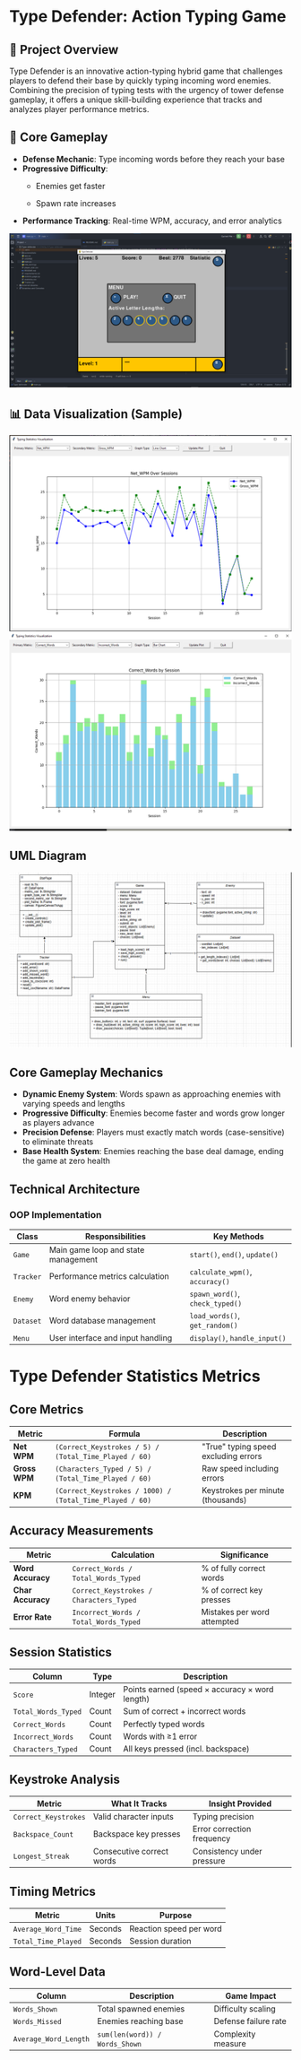# Type Defender: Action Typing Game

## 🚀 Project Overview
Type Defender is an innovative action-typing hybrid game that challenges players to defend their base by quickly typing incoming word enemies. Combining the precision of typing tests with the urgency of tower defense gameplay, it offers a unique skill-building experience that tracks and analyzes player performance metrics.

## 🎯 Core Gameplay
- **Defense Mechanic**: Type incoming words before they reach your base
- **Progressive Difficulty**:
  - Enemies get faster 

  - Spawn rate increases
- **Performance Tracking**: Real-time WPM, accuracy, and error analytics


![Screenshot 2025-05-11 162957.png](screenshots%2Fgameplay%2FScreenshot%202025-05-11%20162957.png)
## 📊 Data Visualization (Sample)

![Screenshot 2025-05-11 164012.png](screenshots%2Fvisualization%2FScreenshot%202025-05-11%20164012.png)
![Screenshot 2025-05-11 164147.png](screenshots%2Fvisualization%2FScreenshot%202025-05-11%20164147.png)
## UML Diagram
![img.png](img.png)

## Core Gameplay Mechanics
- **Dynamic Enemy System**: Words spawn as approaching enemies with varying speeds and lengths
- **Progressive Difficulty**: Enemies become faster and words grow longer as players advance
- **Precision Defense**: Players must exactly match words (case-sensitive) to eliminate threats
- **Base Health System**: Enemies reaching the base deal damage, ending the game at zero health

## Technical Architecture
### OOP Implementation
| Class        | Responsibilities                          | Key Methods                      |
|--------------|------------------------------------------|----------------------------------|
| `Game`       | Main game loop and state management      | `start()`, `end()`, `update()`   |
| `Tracker`    | Performance metrics calculation          | `calculate_wpm()`, `accuracy()`  |
| `Enemy`      | Word enemy behavior                      | `spawn_word()`, `check_typed()`  |
| `Dataset`    | Word database management                 | `load_words()`, `get_random()`   |
| `Menu`       | User interface and input handling        | `display()`, `handle_input()`    |

# Type Defender Statistics Metrics

## Core  Metrics

| Metric | Formula | Description |
|--------|---------|-------------|
| **Net WPM** | `(Correct_Keystrokes / 5) / (Total_Time_Played / 60)` | "True" typing speed excluding errors |
| **Gross WPM** | `(Characters_Typed / 5) / (Total_Time_Played / 60)` | Raw speed including errors |
| **KPM** | `(Correct_Keystrokes / 1000) / (Total_Time_Played / 60)` | Keystrokes per minute (thousands) |

## Accuracy Measurements

| Metric | Calculation | Significance |
|--------|-------------|--------------|
| **Word Accuracy** | `Correct_Words / Total_Words_Typed` | % of fully correct words |
| **Char Accuracy** | `Correct_Keystrokes / Characters_Typed` | % of correct key presses |
| **Error Rate** | `Incorrect_Words / Total_Words_Typed` | Mistakes per word attempted |

## Session Statistics

| Column | Type | Description |
|--------|------|-------------|
| `Score` | Integer | Points earned (speed × accuracy × word length) |
| `Total_Words_Typed` | Count | Sum of correct + incorrect words |
| `Correct_Words` | Count | Perfectly typed words |
| `Incorrect_Words` | Count | Words with ≥1 error |
| `Characters_Typed` | Count | All keys pressed (incl. backspace) |

## Keystroke Analysis

| Metric | What It Tracks | Insight Provided |
|--------|----------------|------------------|
| `Correct_Keystrokes` | Valid character inputs | Typing precision |
| `Backspace_Count` | Backspace key presses | Error correction frequency |
| `Longest_Streak` | Consecutive correct words | Consistency under pressure |

## Timing Metrics

| Metric | Units | Purpose |
|--------|-------|---------|
| `Average_Word_Time` | Seconds | Reaction speed per word |
| `Total_Time_Played` | Seconds | Session duration |

## Word-Level Data

| Column | Description | Game Impact |
|--------|-------------|-------------|
| `Words_Shown` | Total spawned enemies | Difficulty scaling |
| `Words_Missed` | Enemies reaching base | Defense failure rate |
| `Average_Word_Length` | `sum(len(word)) / Words_Shown` | Complexity measure |

